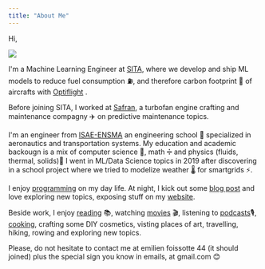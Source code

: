 ```yaml
---
title: "About Me"
---
```


Hi,

<img class="centered" src="/img/me/me.png"/>

I'm a Machine Learning Engineer at [SITA](https://www.sita.aero/), where we develop and ship
ML models to reduce fuel consumption ⛽, and therefore carbon footprint 🍃 of aircrafts with
[Optiflight](https://www.sita.aero/solutions/sita-for-aircraft/digital-day-of-operations/optiflight/) .

Before joining SITA, I worked at [Safran](https://www.safran-group.com/), a turbofan
engine crafting and maintenance compagny ✈️ on predictive maintenance topics.

I'm an engineer from [ISAE-ENSMA](https://www.ensma.fr/) an engineering school 🏫 specialized in aeronautics
and transportation systems.
My education and academic backougn is a mix of computer science 🤖, math ➗ and physics
(fluids, thermal, solids)🔬
I went in ML/Data Science topics in 2019 after discovering in a school project where we
 tried to modelize weather 🌡️ for smartgrids ⚡.

I enjoy [programming](https://github.com/Emilien-Foissotte) on my day life.
At night, I kick out some [blog post]('https://emilien-foissotte.github.io/') and love exploring new topics, exposing stuff on my [website](emilienfoissotte.fr).

Beside work, I enjoy [reading](https://en.wikipedia.org/wiki/Animal_Farm) 📚, watching [movies](https://en.wikipedia.org/wiki/The_Night_of_the_12th)  🎬,
listening to [podcasts](https://www.binge.audio/podcast/programme-b)🎙️, [cooking](https://www.undejeunerdesoleil.com/), crafting some DIY cosmetics, visting places of art, travelling, hiking, rowing and exploring new topics.

Please, do not hesitate to contact me at emilien foissotte 44 (it should joined) plus the
special sign you know in emails, at gmail.com 😊

